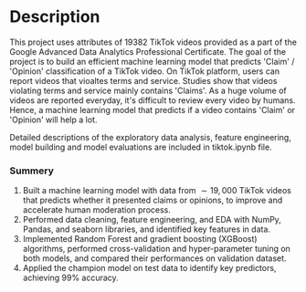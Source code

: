 # Description
This project uses attributes of 19382 TikTok videos provided as a part of the Google Advanced Data Analytics Professional Certificate. The goal of the project is to build an efficient machine learning model that predicts 'Claim' / 'Opinion' classification of a TikTok video. On TikTok platform, users can report videos that vioaltes terms and service. Studies show that videos violating terms and service mainly contains 'Claims'. As a huge volume of videos are reported everyday, it's difficult to review every video by humans. Hence, a machine learning model that predicts if a video contains 'Claim' or 'Opinion' will help a lot.

Detailed descriptions of the exploratory data analysis, feature engineering, model building and model evaluations are included in tiktok.ipynb file.

### Summery
1. Built a machine learning model with data from $\sim 19,000$ TikTok videos that predicts whether it presented claims or opinions, to improve and accelerate human moderation process.
2. Performed data cleaning, feature engineering, and EDA with NumPy, Pandas, and seaborn libraries, and identified key features in data.
3. Implemented Random Forest and gradient boosting (XGBoost) algorithms, performed cross-validation and hyper-parameter tuning on both models, and compared their performances on validation dataset.
4. Applied the champion model on test data to identify key predictors, achieving 99% accuracy.
